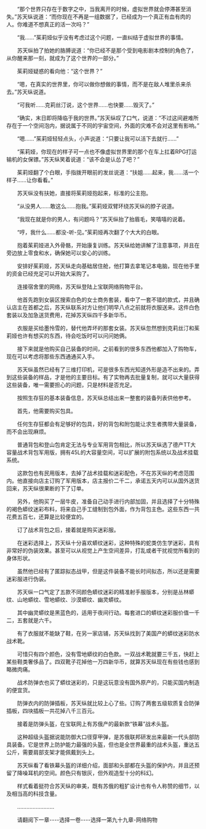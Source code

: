 <div class="read-content j_readContent" id="">
                <p>　　“那个世界只存在于数字之中，当我离开的时候，虚拟世界就会停滞甚至消失。”苏天纵说道：“而你现在不再是一组数据了，已经成为一个真正有血有肉的人。你难道不想真正的活一次吗？”<p>　　“我……”茱莉娅似乎没有考虑过这个问题，一直纠结于虚拟世界的事情。<p>　　苏天纵拍了拍她的胳膊说道：“你已经不是那个受到电影剧本控制的角色了，从你醒来那一刻，就成为了这个世界的一部分。”<p>　　茱莉娅疑惑的看向他：“这个世界？”<p>　　“嗯，在真实的世界里，你可以做你想做的事情，而不是在敌人堆里杀来杀去。”苏天纵说道。<p>　　“可我听……克莉丝汀说，这个世界……也快要……毁灭了。”<p>　　“确实，末日即将降临于我的世界。”苏天纵叹了口气，说道：“不过这间避难所存在于一个空间泡内，据说属于不同的宇宙空间，外面的灾难不会对这里有影响。”<p>　　“嗯……”茱莉娅轻轻点头，小声说道：“只要让我可以活下去就行……”<p>　　“茱莉娅，你现在的样子可一点也不像虚拟世界里的那个在车上扛着RPG打运输机的女保镖。”苏天纵笑着说道：“该不会是认怂了吧？”<p>　　茱莉娅翻了个白眼，手指拨开眼前的发丝说道：“扶姐……起来，我……活一个样子……让你看看。”<p>　　苏天纵没有扶她，直接将茱莉娅抱起来，标准的公主抱。<p>　　“从没男人……敢这么……抱我。”茱莉娅双臂环绕苏天纵的脖子说道。<p>　　“我现在就是你的男人，有问题吗？”苏天纵抬了抬眉毛，笑嘻嘻的说着。<p>　　“哼，我什么……都没-听-见。”茱莉娅再次翻了个大大的白眼。<p>　　抱着茱莉娅进入外骨骼，开始康复训练。苏天纵给她讲解了注意事项，并且在旁边放上零食和水，确保她可以安心的训练。<p>　　安排好茱莉娅，苏天纵走向基础居住舱，他打算去拿笔记本电脑，现在他手里的资金已经充足可以开始大采购了。<p>　　连接宿舍里的网络，苏天纵登陆上宝联网络购物平台。<p>　　他首先跑到女装区搜索白色的女士商务套装，看中了一套不错的款式，并且确认店主在首都之后，苏天纵联系对方让他们明早八点之前就将衣服送来。这件白色套装以及加急送货费用，花掉苏天纵四千多新华币。<p>　　衣服是买给墨怜雪的，替代他弄坏的那套女装。苏天纵忽然想到克莉丝汀和茱莉娅也许有想买的东西，待会吃饭时可以问问她俩。<p>　　接下来就是他购买自己装备的时间，之前看到的很多东西他都加入了购物车，现在可以考虑将那些东西通通买入手。<p>　　苏天纵虽然已经有了三维打印机，可是很多东西光知道外形是造不出来的。弄到这些装备的样品，才是他的主要目标。有了实物再去批量复制，就可以大量获得这些装备，唯一需要担心的问题，只是材料是否充足。<p>　　按照生存狂的基本装备信息，苏天纵总结出来一整套的装备列表供他参考。<p>　　首先，他需要购买包具。<p>　　任何生存狂都会有足够好的包具，好的背包和附包能让求生者携带大量装备，而不会出现麻烦。<p>　　普通背包和登山包肯定无法与专业军用背包相比，所以苏天纵选了德产TT大容量战术背包军用版，拥有45L的大容量空间，可以扩展的附包系统以及战术挂载系统。<p>　　这款包也有民用版本，去掉了战术挂载和迷彩配色，不在苏天纵的考虑范围内。他直接向店主订购了军用版本，店主报价二千二，承诺五天内可以从国外送货回来，苏天纵很果断的下了订单。<p>　　另外，他购买了一层牛皮，准备自己动手进行内部加固，并且选择了十分特殊的褐色蟒纹迷彩布料，将来自己手工缝制到包外面，作为背包主色。这些东西一共花费五百七，还算是比较便宜的。<p>　　订了战术背包之后，接着就是购买迷彩服。<p>　　在迷彩选择上，苏天纵十分喜欢蟒纹迷彩，这种特殊的蛇类仿生学迷彩，具有非常好的伪装效果。甚至可以从视觉上产生空间差异，打乱或者干扰视觉所看到的身体形状。<p>　　虽然他已经有了匿踪拟态战甲，但是这件装备不能长时间拟态，所以还是需要迷彩服进行伪装。<p>　　苏天纵一口气定了五款不同颜色蟒纹迷彩的精准射手服版本，分别是丛林蟒纹、山地蟒纹、雪地蟒纹、沙漠蟒纹、幽灵蟒纹。<p>　　其中幽灵蟒纹是黑蓝色的，适用于夜间行动。每套进口的蟒纹迷彩服价值一千二，五套就是六千。<p>　　有了衣服就不能缺了鞋，在另一家店铺，苏天纵找到了美国产的蟒纹迷彩防水战术靴。<p>　　可惜只有四个颜色，没有雪地蟒纹的白色款。一双战术靴就要三千五，快赶上某些鞋类奢侈品了。四双靴子花掉他一万四新华币，就算苏天纵现在有些钱也感到略微肉痛。<p>　　战术防弹衣也买了蟒纹迷彩的，只是这玩意没有国外原产的，只能买国内制造的便宜货。<p>　　防弹衣内的防弹插板，苏天纵就比较上心了些。订购了两套五级软质复合防弹插板，四块插板一共花掉八千三百元。<p>　　接着是防弹头盔，在宝联网上有苏俄产的最新款“铁幕”战术头盔。<p>　　这种超级头盔据说能防御大口径穿甲弹，是苏俄联邦研发出来最新一代头部防具装备。它是世界上防护能力最强的头盔，但也是全世界最重的战术头盔，重达五公斤，需要肩部支架才能佩戴到头上。<p>　　苏天纵看了看铁幕头盔的详细介绍，面部和头部都在头盔的保护内，并且还预留了降噪耳机的空间。颜色只有银灰，但外观造型十分的科幻。<p>　　样式看着挺符合苏天纵的审美，既有苏俄的粗犷设计也有令人称赞的细节，以及相当高的科技含量。<p>　　……………………<p>　　请翻阅下一章----选择一卷----选择一第九十九章-网络购物<p> 
            </div>